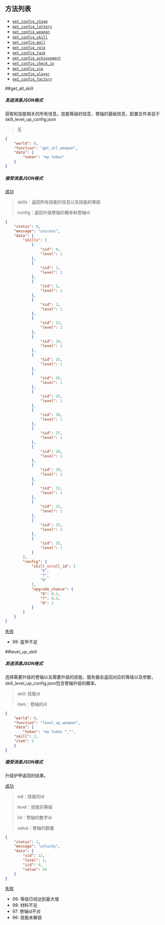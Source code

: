 ## 方法列表

* [`get_config_stage`](##get_config_stage)
* [`get_config_lottery`](##get_config_lottery)
* [`get_config_weapon`](##get_config_weapon)
* [`get_config_skill`](##get_config_skill)
* [`get_config_mall`](##get_config_mall)
* [`get_config_role`](##get_config_role)
* [`get_config_task`](##get_config_task)
* [`get_config_achievement`](##get_config_achievement)
* [`get_config_check_in`](##get_config_check_in)
* [`get_config_vip`](##get_config_vip)
* [`get_config_player`](##get_config_player)
* [`get_config_factory`](##get_config_factory)

##get_all_skill

##### 发送消息JSON格式

获取和技能相关的所有信息，技能等级的信息，卷轴的基础信息，配置文件来自于skill_level_up_config.json

> 无
>

```json
{
	"world": 0,
	"function": "get_all_weapon",
	"data": {
		"token": "my token"
	}
}
```

##### 接受消息JSON格式

[成功]()

> skills：返回所有技能的信息以及技能的等级
>
> config：返回升级卷轴的概率和卷轴id
>

```json
{
	"status": 0,
	"message": "success",
	"data": {
		"skills": [
			{
				"sid": 0,
				"level": 1
			},
			{
				"sid": 1,
				"level": 1
			},
			{
				"sid": 2,
				"level": 1
			},
			{
				"sid": 3,
				"level": 1
			},
			{
				"sid": 13,
				"level": 1
			},
			{
				"sid": 14,
				"level": 1
			},
			{
				"sid": 15,
				"level": 1
			},
			{
				"sid": 16,
				"level": 1
			},
			{
				"sid": 25,
				"level": 1
			},
			{
				"sid": 26,
				"level": 1
			},
			{
				"sid": 27,
				"level": 1
			},
			{
				"sid": 28,
				"level": 1
			},
			{
				"sid": 29,
				"level": 1
			},
			{
				"sid": 31,
				"level": 1
			},
			{
				"sid": 32,
				"level": 1
			},
			{
				"sid": 33,
				"level": 1
			},
			{
				"sid": 35,
				"level": 1
			}
		],
		"config": {
			"skill_scroll_id": [
				"6",
				"7",
				"8"
			],
			"upgrade_chance": {
				"6": 0.1,
				"7": 0.3,
				"8": 1
			}
		}
	}
}
```

[失败]()

* 99: 盔甲不足

##level_up_skill

##### 发送消息JSON格式

选择需要升级的卷轴以及需要升级的技能，服务器会返回对应的等级以及参数，skill_level_up_config.json包含卷轴升级的概率。

> skill: 技能id
>
> item：卷轴的id

```json
{
	"world": 0, 
	"function": "level_up_weapon",
	"data": {
		"token": "my toekn ^_^",
    "skill": 2,
    "item": 5
	}
}
```

##### 接受消息JSON格式

升级护甲返回的结果。

[成功]()

> sid：技能的id
>
> level：技能的等级
>
> iid：卷轴的数字id
>
> value：卷轴的数量

```json
{
	"status": 1,
	"message": "unlucky",
	"data": {
		"sid": 13,
		"level": 1,
		"iid": 6,
		"value": 54
	}
}
```

[失败]()

* 99: 等级已经达到最大值
* 98: 材料不足
* 97: 卷轴id不对
* 96: 技能未解锁


